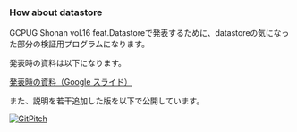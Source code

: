 ### How about datastore

GCPUG Shonan vol.16 feat.Datastoreで発表するために、datastoreの気になった部分の検証用プログラムになります。

発表時の資料は以下になります。

[発表時の資料（Google スライド）](https://docs.google.com/presentation/d/1OdWEc3dRJ8nJ-8WPEuPmgctJjfwAFa5ZrAYsBbTdA60/edit#slide=id.p4)

また、説明を若干追加した版を以下で公開しています。

[![GitPitch](https://gitpitch.com/assets/badge.svg)](https://gitpitch.com/saizz/how-about-datastore/master?grs=github&t=white)
